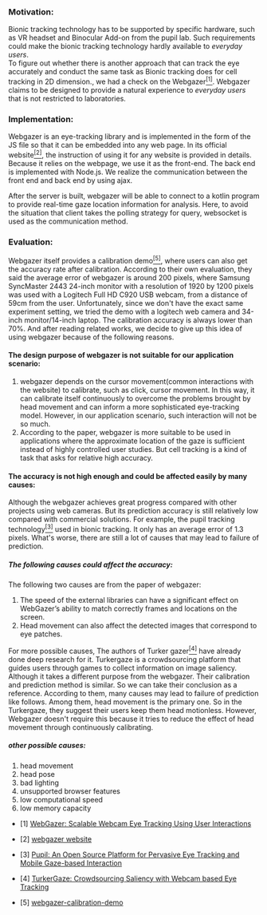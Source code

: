### Motivation:

Bionic tracking technology has to be supported by specific hardware, such as VR headset and Binocular Add-on from the pupil lab.
Such requirements could make the bionic tracking technology hardly available to *everyday users*.  
To figure out whether there is another approach that can track the eye accurately and conduct the same task as Bionic tracking does for cell tracking in 2D dimension., we had a check on the Webgazer[<sup>[1]</sup>](#webgazer-paper). Webgazer claims to be designed to provide a natural experience to *everyday users* that is not restricted to laboratories.


### Implementation:

Webgazer is an eye-tracking library and is implemented in the form of the JS file so that it can be embedded into any web page. In its official website[<sup>[2]</sup>](#webgazer-website), the instruction of using it for any website is provided in details. 
Because it relies on the webpage, we use it as the front-end. The back end is implemented with Node.js. We realize the communication between the front end and back end by using ajax.

After the server is built, webgazer will be able to connect to a kotlin program to provide real-time gaze location information for analysis. Here, to avoid the situation that client takes the polling strategy for query, websocket is used as the communication method.

### Evaluation:

Webgazer itself provides a calibration demo[<sup>[5]</sup>](#webgazer-calibration-demo), where users can also get the accuracy rate after calibration. 
According to their own evaluation, they said the average error of webgazer is around 200 pixels, where Samsung SyncMaster 2443 24-inch monitor with a resolution of 1920 by 1200 pixels was used with a Logitech Full HD C920 USB webcam, from a distance of 59cm from the user. 
Unfortunately, since we don't have the exact same experiment setting, we tried the demo with a logitech web camera and 34-inch monitor/14-inch laptop. The calibration accuracy is always lower than 70%. And after reading related works, we decide to give up this idea of using webgazer because of the following reasons.


#### The design purpose of webgazer is not suitable for our application scenario: 
1. webgazer depends on the cursor movement(common interactions with the website) to calibrate, such as click, cursor movement. In this way, it can calibrate itself continuously to overcome the problems brought by head movement and can inform a more sophisticated eye-tracking model.  However, in our application scenario, such interaction will not be so much.
2.  According to the paper, webgazer is more suitable to be used in applications where the approximate location of the gaze is sufficient instead of highly controlled user studies. But cell tracking is a kind of task that asks for relative high accuracy.


#### The accuracy is not high enough and could be affected easily by many causes:
Although the webgazer achieves great progress compared with other projects using web cameras. But its prediction accuracy is still relatively low compared with commercial solutions. For example, the pupil tracking technology[<sup>[3]</sup>](#pupil-eye-tracking-paper) used in bionic tracking. It only has an average error of 1.3 pixels. What's worse, there are still a lot of causes that may lead to failure of prediction.

##### The following causes could affect the accuracy: 
The following two causes are from the paper of webgazer:
1. The speed of the external libraries can have a significant effect on WebGazer’s ability to match correctly frames and locations on the screen. 
2. Head movement can also affect the detected images that correspond to eye patches.

For more possible causes, The authors of Turker gazer[<sup>[4]</sup>](#Turkergaze-paper) have already done deep research for it. Turkergaze is a crowdsourcing platform that guides users through games to collect information on image saliency. Although it takes a different purpose from the webgazer. Their calibration and prediction method is similar. So we can take their conclusion as a reference. According to them, many causes may lead to failure of prediction like follows. Among them, head movement is the primary one. So in the Turkergaze, they suggest their users keep them head motionless. However, Webgazer doesn't require this because it tries to reduce the effect of head movement through continuously calibrating.

##### other possible causes: 
1. head movement
2. head pose
3. bad lighting
4. unsupported browser features
5. low computational speed
6. low memory capacity




<div id="webgazer-paper"></div>

- [1] [WebGazer: Scalable Webcam Eye Tracking Using User Interactions](https://www.semanticscholar.org/paper/WebGazer%3A-Scalable-Webcam-Eye-Tracking-Using-User-Papoutsaki-Sangkloy/73fc8e9b1faf45855cceee197f094ca3c05afe1c)

<div id="webgazer-website"></div>

- [2] [webgazer website](https://webgazer.cs.brown.edu/)

<div id="pupil-eye-tracking-paper"></div>

- [3] [Pupil: An Open Source Platform for Pervasive Eye Tracking and Mobile Gaze-based Interaction](https://arxiv.org/pdf/1405.0006.pdf)

<div id="Turkergaze-paper"></div>

- [4] [TurkerGaze: Crowdsourcing Saliency with Webcam based Eye Tracking](https://arxiv.org/abs/1504.06755)

<div id="webgazer-calibration-demo"></div>

- [5] [webgazer-calibration-demo](https://webgazer.cs.brown.edu/calibration.html?)
